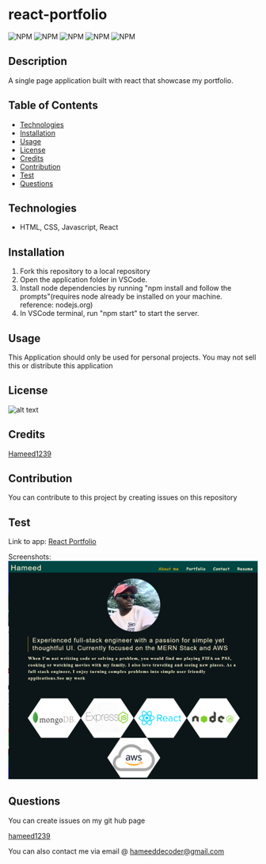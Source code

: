 # react-portfolio

![NPM](https://img.shields.io/badge/license-MIT-green) ![NPM](https://img.shields.io/github/followers/hameed1239?style=social) ![NPM](https://img.shields.io/github/languages/top/hameed1239/react-portfolio) ![NPM](https://img.shields.io/github/languages/count/hameed1239/react-portfolio) ![NPM](https://img.shields.io/website?down_color=red&down_message=offline&up_color=green&up_message=online&url=https%3A%2F%2Fhameed1239.github.io/react-portfolio/%2F)

## Description

A single page application built with react that showcase my portfolio.

## Table of Contents

* [Technologies](#technologies)
* [Installation](#installation)
* [Usage](#usage)
* [License](#license)
* [Credits](#credits)
* [Contribution](#contribution)
* [Test](#test)
* [Questions](#questions)

## Technologies

* HTML, CSS, Javascript, React

## Installation

1. Fork this repository to a local repository
2. Open the application folder in VSCode.
3. Install node dependencies by running "npm install and follow the prompts"(requires node already be installed on your machine. reference: nodejs.org)
4. In VSCode terminal, run "npm start" to start the server.

## Usage

This Application should only be used for personal projects. You may not sell this or distribute this application

## License

![alt text](https://img.shields.io/badge/license-MIT-blueviolet?style=for-the-badge&logo=appveyor "license badge")

## Credits

[Hameed1239](https://github.com/hameed1239)

## Contribution

You can contribute to this project by creating issues on this repository

## Test

Link to app: [React Portfolio](https://hameed1239.github.io/react-portfolio/)

Screenshots:
![Screenshot](/public/assets/images/Capture1.PNG)

## Questions

You can create issues on my git hub page

[hameed1239](https://github.com/hameed1239)

You can also contact me via email @ hameeddecoder@gmail.com
